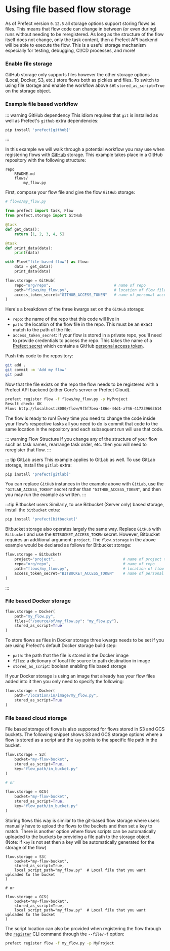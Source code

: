 # Using file based flow storage

As of Prefect version `0.12.5` all storage options support storing flows as files. This means that flow
code can change in between (or even during) runs without needing to be reregistered. As long as the
structure of the flow itself does not change, only the task content, then a Prefect API backend will be
able to execute the flow. This is a useful storage mechanism especially for testing, debugging, CI/CD
processes, and more!

### Enable file storage

GitHub storage only supports files however the other storage options (Local, Docker, S3, etc.) store
flows both as pickles and files. To switch to using file storage and enable the workflow above set
`stored_as_script=True` on the storage object.

### Example file based workflow

::: warning GitHub dependency
This idiom requires that `git` is installed as well as Prefect's `github` extra dependencies:

```bash
pip install 'prefect[github]'
```
:::

In this example we will walk through a potential workflow you may use when registering flows with
[GitHub](/api/latest/storage.html#github) storage. This example takes place in a GitHub
repository with the following structure:

```
repo
    README.md
    flows/
        my_flow.py
```

First, compose your flow file and give the flow `GitHub` storage:

```python
# flows/my_flow.py

from prefect import task, Flow
from prefect.storage import GitHub

@task
def get_data():
    return [1, 2, 3, 4, 5]

@task
def print_data(data):
    print(data)

with Flow("file-based-flow") as flow:
    data = get_data()
    print_data(data)

flow.storage = GitHub(
    repo="org/repo",                            # name of repo
    path="flows/my_flow.py",                    # location of flow file in repo
    access_token_secret="GITHUB_ACCESS_TOKEN"   # name of personal access token secret
)
```

Here's a breakdown of the three kwargs set on the `GitHub` storage:

- `repo`: the name of the repo that this code will live in
- `path`: the location of the flow file in the repo. This must be an exact match to the path of the file.
- `access_token_secret`: If your flow is stored in a private repo, you'll need
  to provide credentials to access the repo. This takes the name of a
  [Prefect secret](/core/concepts/secrets.html) which contains a GitHub
  [personal access token](https://help.github.com/en/github/authenticating-to-github/creating-a-personal-access-token-for-the-command-line).

Push this code to the repository:

```bash
git add .
git commit -m 'Add my flow'
git push
```

Now that the file exists on the repo the flow needs to be registered with a Prefect API backend (either
Core's server or Prefect Cloud).

```bash
prefect register flow -f flows/my_flow.py -p MyProject
Result check: OK
Flow: http://localhost:8080/flow/9f5f7bea-186e-44d1-a746-417239663614
```

The flow is ready to run! Every time you need to change the code inside your flow's respective tasks all
you need to do is commit that code to the same location in the repository and each subsequent run will
use that code.

::: warning Flow Structure
If you change any of the structure of your flow such as task names, rearrange task order, etc. then you
will need to reregister that flow.
:::

::: tip GitLab users
This example applies to GitLab as well. To use GitLab storage, install the `gitlab` extra:

```bash
pip install 'prefect[gitlab]'
```

You can replace `GitHub` instances in the example above with `GitLab`, use the `"GITLAB_ACCESS_TOKEN"` secret rather than `"GITHUB_ACCESS_TOKEN"`, and then you may run the example as written.
:::

:::tip Bitbucket users
Similarly, to use Bitbucket (Server only) based storage, install the `bitbucket` extra:

```bash
pip install 'prefect[bitbucket]'
```

Bitbucket storage also operates largely the same way. Replace `GitHub` with `Bitbucket` and use the `BITBUCKET_ACCESS_TOKEN` secret.  However, Bitbucket requires an additional argument: `project`.  The `flow.storage` in the above example would be declared as follows for Bitbucket storage:

```python
flow.storage = Bitbucket(
    project="project",                              # name of project that repo resides in
    repo="org/repo",                                # name of repo
    path="flows/my_flow.py",                        # location of flow file in repo
    access_token_secret="BITBUCKET_ACCESS_TOKEN"    # name of personal access token secret
)
```
:::

### File based Docker storage

```python
flow.storage = Docker(
    path="my_flow.py",
    files={"/source/of/my_flow.py": "my_flow.py"},
    stored_as_script=True
)
```

To store flows as files in Docker storage three kwargs needs to be set if you are using Prefect's default
Docker storage build step:

- `path`: the path that the file is stored in the Docker image
- `files`: a dictionary of local file source to path destination in image
- `stored_as_script`: boolean enabling file based storage

If your Docker storage is using an image that already has your flow files added into it then you only
need to specify the following:

```python
flow.storage = Docker(
    path="/location/in/image/my_flow.py",
    stored_as_script=True
)
```

### File based cloud storage

File based storage of flows is also supported for flows stored in S3 and GCS buckets. The following
snippet shows S3 and GCS storage options where a flow is stored as a script and the `key` points to the
specific file path in the bucket.

```python
flow.storage = S3(
    bucket="my-flow-bucket",
    stored_as_script=True,
    key="flow_path/in_bucket.py"
)

# or

flow.storage = GCS(
    bucket="my-flow-bucket",
    stored_as_script=True,
    key="flow_path/in_bucket.py"
)
```

Storing flows this way is similar to the git-based flow storage where users manually have to upload the
flows to the buckets and then set a key to match. There is another option where flows scripts can be
automatically uploaded to the buckets by providing a file path to the storage object. (Note: if `key` is
not set then a key will be automatically generated for the storage of the flow)

```python{4,12}
flow.storage = S3(
    bucket="my-flow-bucket",
    stored_as_script=True,
    local_script_path="my_flow.py"  # Local file that you want uploaded to the bucket
)

# or

flow.storage = GCS(
    bucket="my-flow-bucket",
    stored_as_script=True,
    local_script_path="my_flow.py"  # Local file that you want uploaded to the bucket
)
```

The script location can also be provided when registering the flow through the
[`register`](/api/latest/cli/register.html) CLI command through the `--file/-f` option:

```bash
prefect register flow -f my_flow.py -p MyProject
```

